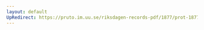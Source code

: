 ```yaml
---
layout: default
UpRedirect: https://pruto.im.uu.se/riksdagen-records-pdf/1877/prot-1877--ak--032/prot-1877--ak--032_058.pdf
---
```

